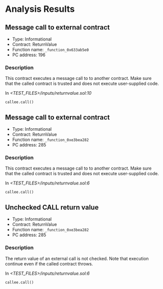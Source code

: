 # Analysis Results
## Message call to external contract
- Type: Informational
- Contract: ReturnValue
- Function name: `_function_0x633ab5e0`
- PC address: 196

### Description
This contract executes a message call to to another contract. Make sure that the called contract is trusted and does not execute user-supplied code.

In *<TEST_FILES>/inputs/returnvalue.sol:10*

```
callee.call()
```
## Message call to external contract
- Type: Informational
- Contract: ReturnValue
- Function name: `_function_0xe3bea282`
- PC address: 285

### Description
This contract executes a message call to to another contract. Make sure that the called contract is trusted and does not execute user-supplied code.

In *<TEST_FILES>/inputs/returnvalue.sol:6*

```
callee.call()
```
## Unchecked CALL return value
- Type: Informational
- Contract: ReturnValue
- Function name: `_function_0xe3bea282`
- PC address: 285

### Description
The return value of an external call is not checked. Note that execution continue even if the called contract throws.

In *<TEST_FILES>/inputs/returnvalue.sol:6*

```
callee.call()
```
